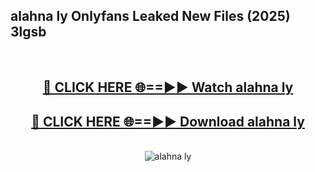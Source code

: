 <h2>alahna ly Onlyfans Leaked New Files (2025) 3lgsb</h2>
<br>
<div align="center">
<h2><a href="https://mediafiles.top/alahna_ly&ref=git" rel="nofollow">🔴 CLICK HERE 🌐==►► Watch alahna ly</a></h2>
<h2><a href="https://mediafiles.top/alahna_ly&ref=git" rel="nofollow">🔴 CLICK HERE 🌐==►► Download alahna ly</a></h2>
<br>
<a href="https://mediafiles.top/alahna_ly&ref=git" rel="nofollow" data-target="animated-image.originalLink"><img src="https://i.ibb.co.com/xMMVF88/686577567.gif" alt="alahna ly" style="max-width: 100%; display: inline-block;" data-target="animated-image.originalImage"></a>
</div>
<br>
<br>